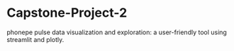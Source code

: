 # Capstone-Project-2
phonepe pulse data visualization and exploration: a user-friendly tool using streamlit and plotly.

